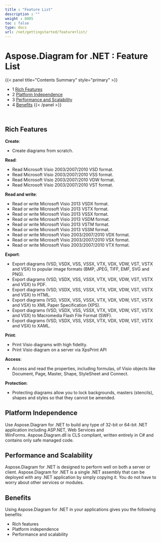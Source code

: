 ```yaml
---
title : "Feature List" 
description : "" 
weight : 8005 
toc : false
type: docs
url: /net/gettingstarted/feature+list/
---
```


# Aspose.Diagram for .NET : Feature List


{{< panel title="Contents Summary" style="primary" >}}
*   1 [Rich Features](#rich-features)
*   2 [Platform Independence](#platform-independence)
*   3 [Performance and Scalability](#performance-and-scalability)
*   4 [Benefits](#benefits)
{{< /panel >}}
 

 

## Rich Features

**Create**:

*   Create diagrams from scratch.

**Read**:

*   Read Microsoft Visio 2003/2007/2010 VSD format.
*   Read Microsoft Visio 2003/2007/2010 VSS format.
*   Read Microsoft Visio 2003/2007/2010 VDW format.
*   Read Microsoft Visio 2003/2007/2010 VST format.

**Read and write**:

*   Read or write Microsoft Visio 2013 VSDX format.
*   Read or write Microsoft Visio 2013 VSTX format.
*   Read or write Microsoft Visio 2013 VSSX format.
*   Read or write Microsoft Visio 2013 VSDM format.
*   Read or write Microsoft Visio 2013 VSTM format.
*   Read or write Microsoft Visio 2013 VSSM format.
*   Read or write Microsoft Visio 2003/2007/2010 VDX format.
*   Read or write Microsoft Visio 2003/2007/2010 VSX format.
*   Read or write Microsoft Visio 2003/2007/2010 VTX format.

**Export**:

*   Export diagrams (VSD, VSDX, VSS, VSSX, VTX, VDX, VDW, VST, VSTX and VSX) to popular image formats (BMP, JPEG, TIFF, EMF, SVG and PNG).
*   Export diagrams (VSD, VSDX, VSS, VSSX, VTX, VDX, VDW, VST, VSTX and VSX) to PDF.
*   Export diagrams (VSD, VSDX, VSS, VSSX, VTX, VDX, VDW, VST, VSTX and VSX) to HTML.
*   Export diagrams (VSD, VSDX, VSS, VSSX, VTX, VDX, VDW, VST, VSTX and VSX) to XML Paper Specification (XPS).
*   Export diagrams (VSD, VSDX, VSS, VSSX, VTX, VDX, VDW, VST, VSTX and VSX) to Macromedia Flash File Format (SWF).
*   Export diagrams (VSD, VSDX, VSS, VSSX, VTX, VDX, VDW, VST, VSTX and VSX) to XAML.

**Print**:

*   Print Visio diagrams with high fidelity.
*   Print Visio diagram on a server via XpsPrint API

**Access**:

*   Access and read the properties, including formulas, of Visio objects like Document, Page, Master, Shape, StyleSheet and Connect.

**Protection**:

*   Protecting diagrams allow you to lock backgrounds, masters (stencils), shapes and styles so that they cannot be amended.

## Platform Independence

Use Aspose.Diagram for .NET to build any type of 32-bit or 64-bit .NET application including ASP.NET, Web Services and WinForms. Aspose.Diagram.dll is CLS compliant, written entirely in C# and contains only safe managed code.

## Performance and Scalability

Aspose.Diagram for .NET is designed to perform well on both a server or client. Aspose.Diagram for .NET is a single .NET assembly that can be deployed with any .NET application by simply copying it. You do not have to worry about other services or modules.

## Benefits

Using Aspose.Diagram for .NET in your applications gives you the following benefits:

*   Rich features
*   Platform independence
*   Performance and scalability


